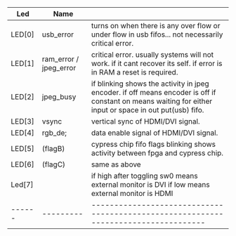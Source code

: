 | Led    | Name      |                                                                                     |
| ------ | --------- | ----------------------------------------------------------------------------------- |
| LED[0] | usb_error | turns on when there is any over flow or under flow in usb fifos... not necessarily critical error. |
| LED[1] | ram_error / jpeg_error | critical error. usually systems will not work. if it cant recover its self. if error is in RAM a reset is required. |
| LED[2] | jpeg_busy | if blinking shows the activity in jpeg encoder. if off means encoder is off if constant on means waiting for either input or space in out put(usb) fifo. |
| LED[3] | vsync     | vertical sync of HDMI/DVI signal.                                                   |
| LED[4] | rgb_de;   | data enable signal of HDMI/DVI signal.                                              |
| LED[5] | (flagB)   | cypress chip fifo flags blinking shows activity between fpga and cypress chip.      |
| LED[6] | (flagC)   | same as above                                                                       |
| Led[7] |           | if high after toggling sw0 means external monitor is DVI if low means external monitor is HDMI |
| ------ | --------- | ----------------------------------------------------------------------------------- |

